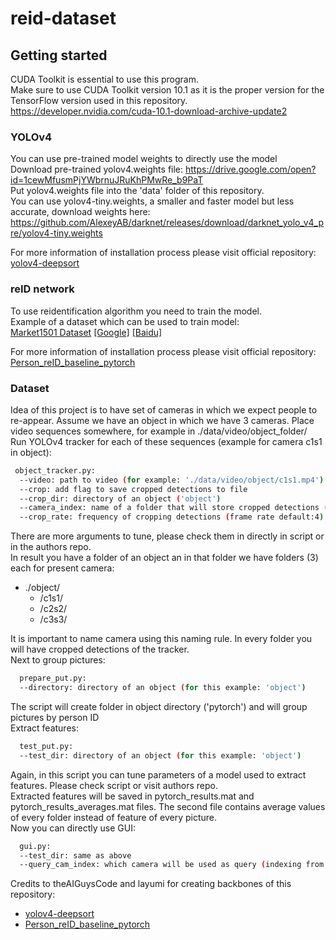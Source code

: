 # reid-dataset

## Getting started
CUDA Toolkit is essential to use this program. <br>
Make sure to use CUDA Toolkit version 10.1 as it is the proper version for the TensorFlow version used in this repository.
https://developer.nvidia.com/cuda-10.1-download-archive-update2
### YOLOv4
You can use pre-trained model weights to directly use the model <br>
Download pre-trained yolov4.weights file: https://drive.google.com/open?id=1cewMfusmPjYWbrnuJRuKhPMwRe_b9PaT <br>
Put yolov4.weights file into the 'data' folder of this repository. <br>
You can use yolov4-tiny.weights, a smaller and faster model but less accurate, download weights here: https://github.com/AlexeyAB/darknet/releases/download/darknet_yolo_v4_pre/yolov4-tiny.weights

For more information of installation process please visit official repository: [yolov4-deepsort](https://github.com/theAIGuysCode/yolov4-deepsort) <br>

### reID network
To use reidentification algorithm you need to train the model. <br>
Example of a dataset which can be used to train model: <br>
[Market1501 Dataset](http://www.liangzheng.com.cn/Project/project_reid.html) [[Google]](https://drive.google.com/file/d/0B8-rUzbwVRk0c054eEozWG9COHM/view) [[Baidu]](https://pan.baidu.com/s/1ntIi2Op) 

For more information of installation process please visit official repository: [Person_reID_baseline_pytorch](https://github.com/layumi/Person_reID_baseline_pytorch)

### Dataset
Idea of this project is to have set of cameras in which we expect people to re-appear.
Assume we have an object in which we have 3 cameras.
Place video sequences somewhere, for example in ./data/video/object_folder/ <br>
Run YOLOv4 tracker for each of these sequences (example for camera c1s1 in object):
```bash
 object_tracker.py:
  --video: path to video (for example: './data/video/object/c1s1.mp4')
  --crop: add flag to save cropped detections to file
  --crop_dir: directory of an object ('object')
  --camera_index: name of a folder that will store cropped detections ('c1s1')
  --crop_rate: frequency of cropping detections (frame rate default:4)
```
There are more arguments to tune, please check them in directly in script or in the authors repo. <br>
In result you have a folder of an object an in that folder we have folders (3) each for present camera:
 * ./object/
   * /c1s1/
   * /c2s2/
   * /c3s3/ 

It is important to name camera using this naming rule.
In every folder you will have cropped detections of the tracker. <br>
Next to group pictures:
```bash
  prepare_put.py:
  --directory: directory of an object (for this example: 'object')
```
The script will create folder in object directory ('pytorch') and will group pictures by person ID <br>
Extract features:
```bash
  test_put.py:
  --test_dir: directory of an object (for this example: 'object')
```
Again, in this script you can tune parameters of a model used to extract features. Please check script or visit authors repo. <br>
Extracted features will be saved in pytorch_results.mat and pytorch_results_averages.mat files. The second file contains average values of every folder instead of feature of every picture. <br>
Now you can directly use GUI:
```bash
  gui.py:
  --test_dir: same as above
  --query_cam_index: which camera will be used as query (indexing from 1, default=1)
```
Credits to theAIGuysCode and layumi for creating backbones of this repository:
 * [yolov4-deepsort](https://github.com/theAIGuysCode/yolov4-deepsort) <br>
 * [Person_reID_baseline_pytorch](https://github.com/layumi/Person_reID_baseline_pytorch)
